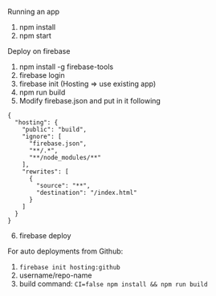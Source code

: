 Running an app
1. npm install
2. npm start

Deploy on firebase
1. npm install -g firebase-tools
2. firebase login
3. firebase init (Hosting => use existing app)
4. npm run build
5. Modify firebase.json and put in it following
```
{
  "hosting": {
    "public": "build",
    "ignore": [
      "firebase.json",
      "**/.*",
      "**/node_modules/**"
    ],
    "rewrites": [
      {
        "source": "**",
        "destination": "/index.html"
      }
    ]
  }
}
```
6. firebase deploy

For auto deployments from Github:
1.  ```firebase init hosting:github```
2. username/repo-name
3. build command: ```CI=false npm install && npm run build```
